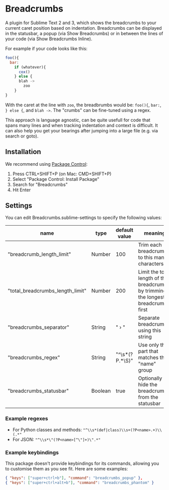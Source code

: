 # Breadcrumbs
A plugin for Sublime Text 2 and 3, which shows the breadcrumbs to your current caret position based on indentation.
Breadcrumbs can be displayed in the statusbar, a popup (via Show Breadcrumbs) or in between the lines of your code (via Show Breadcrumbs Inline).

For example if your code looks like this:

```javascript
foo(){
  bar:
    if (whatever){
      cox()
    } else {
      blah ->
        zoo
    }
}
```

With the caret at the line with `zoo`, the breadbrumbs would be:
`foo(){`, `bar:`, `} else {`, and `blah ->`. The "crumbs" can be fine-tuned using a regex.

This approach is language agnostic, can be quite usefull for code that spans many lines and when tracking indentation and context is difficult. It can also help you get your bearings after jumping into a large file (e.g. via search or goto).

## Installation

We recommend using [Package Control](https://packagecontrol.io/):

1. Press CTRL+SHIFT+P (on Mac: CMD+SHIFT+P)
2. Select "Package Control: Install Package"
3. Search for "Breadcrumbs"
4. Hit Enter

## Settings

You can edit Breadcrumbs.sublime-settings to specify the following values:

| name | type | default value | meaning |
|------|------|---------|---------|
|"breadcrumb_length_limit" | Number | 100 | Trim each breadcrumb to this many characters |
| "total_breadcrumbs_length_limit" | Number | 200 | Limit the total length of the breadcrumbs, by trimming the longest breadcrumbs first |
| "breadcrumbs_separator" | String | " › " | Separate breadcrumbs using this string |
| "breadcrumbs_regex" | String | "^\\s*(?P<name>.*\\S)" | Use only the part that matches the "name" group |
| "breadcrumbs_statusbar" | Boolean | true | Optionally hide the breadcrumbs from the statusbar |

### Example regexes

- For Python classes and methods: `"^\\s*(def|class)\\s+(?P<name>.+)\\(.*"`
- For JSON: `"^\\s*\"(?P<name>[^\"]+)\".*"`

### Example keybindings

This package doesn't provide keybindings for its commands, allowing you to customise them as you see fit. Here are some examples:

```json
{ "keys": ["super+ctrl+b"], "command": "breadcrumbs_popup" },
{ "keys": ["super+ctrl+alt+b"], "command": "breadcrumbs_phantom" }
```
